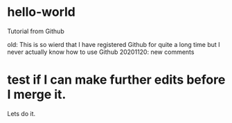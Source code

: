 # hello-world
Tutorial from Github

old:
This is so wierd that I have registered Github for quite a long time but I never actually know how to use Github
20201120:
new comments

# test if I can make further edits before I merge it.
Lets do it.
